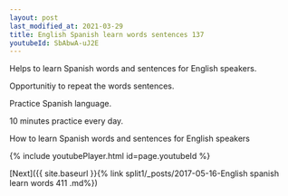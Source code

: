 ```yaml
---
layout: post
last_modified_at: 2021-03-29
title: English Spanish learn words sentences 137 
youtubeId: SbAbwA-uJ2E
---
```

 
 
Helps to learn Spanish words and sentences for English speakers.

Opportunitiy to repeat the words sentences. 

Practice Spanish language. 
 
10 minutes practice every day. 
 
How to learn Spanish words and sentences for English speakers 
 
{% include youtubePlayer.html id=page.youtubeId %}
 
 
[Next]({{ site.baseurl }}{% link  split1/_posts/2017-05-16-English spanish learn words 411 .md%})
 
